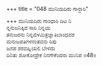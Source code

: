 +++
title = "048 ಮುನಿಯದಿರು ಗಾನ್ಧಾರಿ"

+++
ಮುನಿಯದಿರು ಗಾಂಧಾರಿ ದಿಟ ನಿ  
ನ್ನನುಜನಿಕ್ಕಿದ ಸಾರಿ ನಿನ್ನಯ  
ತನುಜರನು ನಿನ್ನಖಿಳಮಿತ್ರಜ್ಞಾತಿಬಾಂಧವರ  
ಮನುಜಪತಿಗಳನಂತವನು ರಿಪು  
ಜನಪ ಶರವಹ್ನಿಯಲಿ ಬೇಳಿದು  
ದಿನಿತು ಶೋಕೋದ್ರೇಕ ನಿನಗೇಕೆಂದನಾ ಮುನಿಪ     ॥48॥